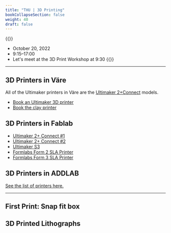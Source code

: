 ```yaml
---
title: "THU | 3D Printing"
bookCollapseSection: false
weight: 40
draft: false
---
```


{{<hint info>}}
- October 20, 2022
- 9:15–17:00
- Let's meet at the 3D Print Workshop at 9:30
{{</hint>}}

---

## 3D Printers in Väre

All of the Ultimaker printers in Väre are the [Ultimaker 2+Connect](https://ultimaker.com/3d-printers/ultimaker-2-plus-connect) models.

- [Book an Ultimaker 3D printer](https://mycourses.aalto.fi/mod/scheduler/view.php?id=578916)
- [Book the clay printer](https://mycourses.aalto.fi/mod/scheduler/view.php?id=859444)

## 3D Printers in Fablab

- [Ultimaker 2+ Connect #1](https://takeout.aalto.fi/614113)
- [Ultimaker 2+ Connect #2](https://takeout.aalto.fi/614114)
- [Ultimaker S3](https://takeout.aalto.fi/608284)
- [Formlabs Form 2 SLA Printer](https://takeout.aalto.fi/606023)
- [Formlabs Form 3 SLA Printer](https://takeout.aalto.fi/608231)

## 3D Printers in ADDLAB

[See the list of printers here.](https://www.aalto.fi/en/school-of-engineering/addlab-facilities)

---

## First Print: Snap fit box


## 3D Printed Lithographs


